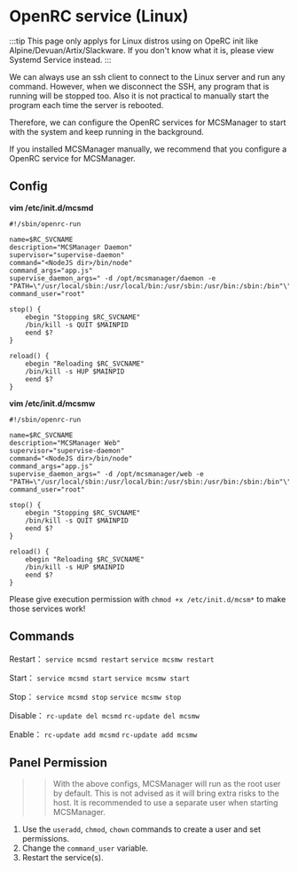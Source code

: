 # OpenRC service (Linux)

:::tip
This page only applys for Linux distros using on OpeRC init like Alpine/Devuan/Artix/Slackware. If you don't know what it is, please view Systemd Service instead.
:::

We can always use an ssh client to connect to the Linux server and run any command. However, when we disconnect the SSH, any program that is running will be stopped too. Also it is not practical to manually start the program each time the server is rebooted.

Therefore, we can configure the OpenRC services for MCSManager to start with the system and keep running in the background.

If you installed MCSManager manually, we recommend that you configure a OpenRC service for MCSManager.

## Config

**vim /etc/init.d/mcsmd**

```
#!/sbin/openrc-run

name=$RC_SVCNAME
description="MCSManager Daemon"
supervisor="supervise-daemon"
command="<NodeJS dir>/bin/node"
command_args="app.js"
supervise_daemon_args=" -d /opt/mcsmanager/daemon -e "PATH=\"/usr/local/sbin:/usr/local/bin:/usr/sbin:/usr/bin:/sbin:/bin"\""
command_user="root"

stop() {
	ebegin "Stopping $RC_SVCNAME"
	/bin/kill -s QUIT $MAINPID
	eend $?
}

reload() {
	ebegin "Reloading $RC_SVCNAME"
	/bin/kill -s HUP $MAINPID
	eend $?
}
```

**vim /etc/init.d/mcsmw**

```
#!/sbin/openrc-run

name=$RC_SVCNAME
description="MCSManager Web"
supervisor="supervise-daemon"
command="<NodeJS dir>/bin/node"
command_args="app.js"
supervise_daemon_args=" -d /opt/mcsmanager/web -e "PATH=\"/usr/local/sbin:/usr/local/bin:/usr/sbin:/usr/bin:/sbin:/bin"\""
command_user="root"

stop() {
	ebegin "Stopping $RC_SVCNAME"
	/bin/kill -s QUIT $MAINPID
	eend $?
}

reload() {
	ebegin "Reloading $RC_SVCNAME"
	/bin/kill -s HUP $MAINPID
	eend $?
}
```

Please give execution permission with `chmod +x /etc/init.d/mcsm*` to make those services work!


## Commands

Restart：
`service mcsmd restart`
`service mcsmw restart`

Start：
`service mcsmd start`
`service mcsmw start`

Stop：
`service mcsmd stop`
`service mcsmw stop`

Disable：
`rc-update del mcsmd`
`rc-update del mcsmw`

Enable：
`rc-update add mcsmd`
`rc-update add mcsmw`

## Panel Permission

> > With the above configs, MCSManager will run as the root user by default. This is not advised as it will bring extra risks to the host. It is recommended to use a separate user when starting MCSManager.

1. Use the `useradd`, `chmod`, `chown` commands to create a user and set permissions.
2. Change the `command_user` variable.
3. Restart the service(s).
